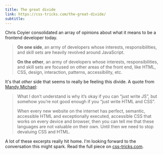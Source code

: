 ```yaml
---
title: The great divide
link: https://css-tricks.com/the-great-divide/
subtitle:
---
```


Chris Coyier consolidated an array of opinions about what it means to be a frontend developer today.

> **On one side**, an army of developers whose interests, responsibilities, and skill sets are heavily revolved around JavaScript.
>
> **On the other**, an army of developers whose interests, responsibilities, and skill sets are focused on other areas of the front end, like HTML, CSS, design, interaction, patterns, accessibility, etc.

It's that *other* side that seems to really be feeling this divide. A quote from [Mandy Michael](https://medium.com/@mandy.michael/is-there-any-value-in-people-who-cannot-write-javascript-d0a66b16de06):

> What I don’t understand is why it’s okay if you can “just write JS”, but somehow you’re not good enough if you “just write HTML and CSS”.
>
> When every new website on the internet has perfect, semantic, accessible HTML and exceptionally executed, accessible CSS that works on every device and browser, then you can tell me that these languages are not valuable on their own. Until then we need to stop devaluing CSS and HTML.

A lot of these excerpts really hit home. I'm looking forward to the conversation this might spark. Read the full piece on [css-tricks.com](https://css-tricks.com/the-great-divide/).
